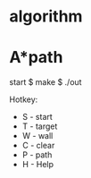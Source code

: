 # algorithm

# A\*path

start
$ make 
$ ./out

Hotkey:
 - S - start 
 - T - target
 - W - wall
 - C - clear
 - P - path
 - H - Help
